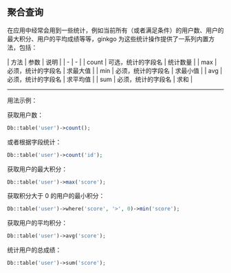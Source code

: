 ## 聚合查询

在应用中经常会用到一些统计，例如当前所有（或者满足条件）的用户数、用户的最大积分、用户的平均成绩等等，ginkgo 为这些统计操作提供了一系列内置方法，包括：

| 方法 | 参数 | 说明 |
| - | - |
| count | 可选，统计的字段名 | 统计数量 |
| max | 必须，统计的字段名 | 求最大值 |
| min | 必须，统计的字段名 | 求最小值 |
| avg | 必须，统计的字段名 | 求平均值 |
| sum | 必须，统计的字段名 | 求和 |

----------

用法示例：

获取用户数：

``` php
Db::table('user')->count();
```

或者根据字段统计：

``` php
Db::table('user')->count('id');
```

获取用户的最大积分：

``` php
Db::table('user')->max('score');
```

获取积分大于 0 的用户的最小积分：

``` php
Db::table('user')->where('score', '>', 0)->min('score');
```

获取用户的平均积分：

``` php
Db::table('user')->avg('score');
```

统计用户的总成绩：

``` php
Db::table('user')->sum('score');
```